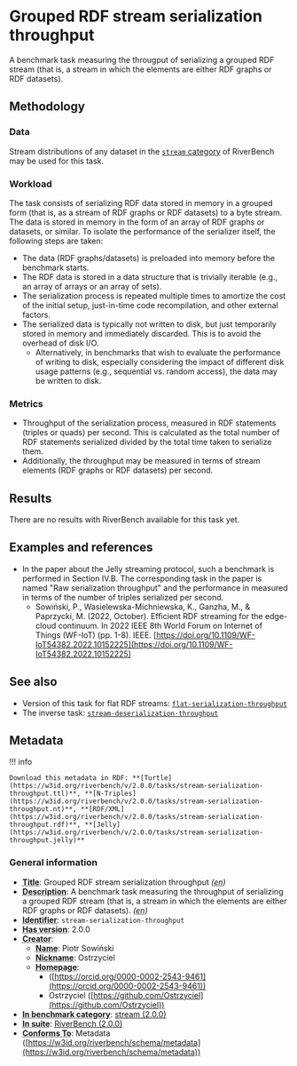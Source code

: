 # Grouped RDF stream serialization throughput

A benchmark task measuring the througput of serializing a grouped RDF stream (that is, a stream in which the elements are either RDF graphs or RDF datasets).

## Methodology

### Data

Stream distributions of any dataset in the [`stream` category](../../categories/stream/index.md) of RiverBench may be used for this task.

### Workload

The task consists of serializing RDF data stored in memory in a grouped form (that is, as a stream of RDF graphs or RDF datasets) to a byte stream. The data is stored in memory in the form of an array of RDF graphs or datasets, or similar. To isolate the performance of the serializer itself, the following steps are taken:

- The data (RDF graphs/datasets) is preloaded into memory before the benchmark starts.
- The RDF data is stored in a data structure that is trivially iterable (e.g., an array of arrays or an array of sets).
- The serialization process is repeated multiple times to amortize the cost of the initial setup, just-in-time code recompilation, and other external factors.
- The serialized data is typically not written to disk, but just temporarily stored in memory and immediately discarded. This is to avoid the overhead of disk I/O.
    - Alternatively, in benchmarks that wish to evaluate the performance of writing to disk, especially considering the impact of different disk usage patterns (e.g., sequential vs. random access), the data may be written to disk.

### Metrics

- Throughput of the serialization process, measured in RDF statements (triples or quads) per second. This is calculated as the total number of RDF statements serialized divided by the total time taken to serialize them.
- Additionally, the throughput may be measured in terms of stream elements (RDF graphs or RDF datasets) per second.

## Results

There are no results with RiverBench available for this task yet.

## Examples and references

- In the paper about the Jelly streaming protocol, such a benchmark is performed in Section IV.B. The corresponding task in the paper is named "Raw serialization throughput" and the performance in measured in terms of the number of triples serialized per second.
    - Sowiński, P., Wasielewska-Michniewska, K., Ganzha, M., & Paprzycki, M. (2022, October). Efficient RDF streaming for the edge-cloud continuum. In 2022 IEEE 8th World Forum on Internet of Things (WF-IoT) (pp. 1-8). IEEE. [https://doi.org/10.1109/WF-IoT54382.2022.10152225](https://doi.org/10.1109/WF-IoT54382.2022.10152225)


## See also

- Version of this task for flat RDF streams: [`flat-serialization-throughput`](../flat-serialization-throughput/index.md)
- The inverse task: [`stream-deserialization-throughput`](../stream-deserialization-throughput/index.md)


## Metadata



!!! info

    Download this metadata in RDF: **[Turtle](https://w3id.org/riverbench/v/2.0.0/tasks/stream-serialization-throughput.ttl)**, **[N-Triples](https://w3id.org/riverbench/v/2.0.0/tasks/stream-serialization-throughput.nt)**, **[RDF/XML](https://w3id.org/riverbench/v/2.0.0/tasks/stream-serialization-throughput.rdf)**, **[Jelly](https://w3id.org/riverbench/v/2.0.0/tasks/stream-serialization-throughput.jelly)**



### General information

- **<abbr title="A name given to the resource.">Title</abbr>**: Grouped RDF stream serialization throughput _(<abbr title="English">en</abbr>)_
- **<abbr title="An account of the resource.">Description</abbr>**: A benchmark task measuring the throughput of serializing a grouped RDF stream (that is, a stream in which the elements are either RDF graphs or RDF datasets). _(<abbr title="English">en</abbr>)_
- **<abbr title="An unambiguous reference to the resource within a given context.">Identifier</abbr>**: `stream-serialization-throughput`
- **<abbr title="Version tag of an artifact">Has version</abbr>**: 2.0.0
- **<abbr title="An entity responsible for making the resource.">Creator</abbr>**: 
    - **<abbr title="A name for some thing.">Name</abbr>**: Piotr Sowiński
    - **<abbr title="A short informal nickname characterising an agent (includes login identifiers, IRC and other chat nicknames).">Nickname</abbr>**: Ostrzyciel
    - **<abbr title="This axiom needed so that Protege loads DCAT2 without errors.">Homepage</abbr>**:     
        -  ([https://orcid.org/0000-0002-2543-9461](https://orcid.org/0000-0002-2543-9461))
        - Ostrzyciel ([https://github.com/Ostrzyciel](https://github.com/Ostrzyciel))
- **<abbr title="Indicates that the subject (either a task or a profile) is in benchmark category. This property is functional (each task/profile must be in exactly one benchmark category).">In benchmark category</abbr>**: [stream (2.0.0)](https://w3id.org/riverbench/v/2.0.0/categories/stream)
- **<abbr title="Indicates the benchmark suite to which a dataset or profile belongs">In suite</abbr>**: [RiverBench (2.0.0)](https://w3id.org/riverbench/v/2.0.0)
- **<abbr title="An established standard to which the described resource conforms.">Conforms To</abbr>**: Metadata ([https://w3id.org/riverbench/schema/metadata](https://w3id.org/riverbench/schema/metadata))

